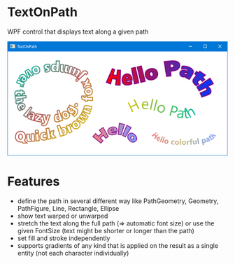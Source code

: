 # TextOnPath
WPF control that displays text along a given path

![intro](/Demo.PNG)

# Features
* define the path in several different way like PathGeometry, Geometry, PathFigure, Line, Rectangle, Ellipse
* show text warped or unwarped
* stretch the text along the full path (=> automatic font size) or use the given FontSize (text might be shorter or longer than the path)
* set fill and stroke independently
* supports gradients of any kind that is applied on the result as a single entity (not each character individually)

